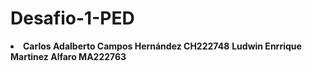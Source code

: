# Desafio-1-PED
<li>
  <b>Carlos Adalberto Campos Hernández CH222748</b>
  <b>Ludwin Enrrique Martinez Alfaro MA222763</b>
</li>
